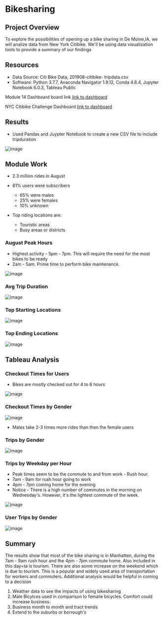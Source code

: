 # Bikesharing
## Project Overview
To explore the possibilities of opening up a bike sharing in De Moine,IA, we will analize data from New York Citibike.  We'll be using data visualization tools to provide a summary of our findings

## Resources
- Data Source: Citi Bike Data, 201908-citibike- tripdata.csv
- Software: Python 3.7.7, Anaconda Navigator 1.9.12, Conda 4.8.4, Jupyter Notebook 6.0.3, Tableau Public

Module 14 Dashboard board link
[link to dashboard](https://public.tableau.com/app/profile/rob.hilburn/viz/NYC_Module14/NYCModuleStory)

NYC Citibike Challenge Dashboard
[link to dashboard](https://public.tableau.com/app/profile/rob.hilburn/viz/NYCCitibikechallenge/NYCCitibikeChallenge)

## Results

 - Used Pandas and Juypter Notebook to create a new CSV file to include tripduration
 
 ![image](https://user-images.githubusercontent.com/94253815/156928652-c78cf380-ad2a-416c-8a87-6ec10685e719.png)


## Module Work

 - 2.3 million rides in August
 - 81% users were subscribers
     - 65% were males
     - 25% were females
     - 10% unknown
     
 - Top riding locations are:
     - Touristic areas
     - Busy areas or districts

### August Peak Hours

 - Highest activity - 5pm - 7pm.  This will require the need for the most bikes to be ready
 - 2am - 5am.  Prime time to perform bike maintenance.

![image](https://user-images.githubusercontent.com/94253815/156909492-6beb141e-d68e-419b-8da9-a391ec487b28.png)

### Avg Trip Duration

![image](https://user-images.githubusercontent.com/94253815/156909525-2ce0f736-274c-4138-9029-096bddbe06b5.png)

### Top Starting Locations

![image](https://user-images.githubusercontent.com/94253815/156909557-b09083e1-1e57-432c-bd57-4d79b74d83f8.png)


### Top Ending Locations

![image](https://user-images.githubusercontent.com/94253815/156909572-dfcd22e8-f35d-4cc9-8eb4-aedeb47a5515.png)


## Tableau Analysis

### Checkout Times for Users

- Bikes are mostly checked out for 4 to 6 hours 

![image](https://user-images.githubusercontent.com/94253815/156909642-59ca01ea-f8bb-40db-a192-34a13161e133.png)


### Checkout Times by Gender

![image](https://user-images.githubusercontent.com/94253815/156909671-7ae1d8e6-badf-4727-87e8-a8f771625096.png)

 - Males take 2-3 times more rides than then the female users

### Trips by Gender

![image](https://user-images.githubusercontent.com/94253815/156909746-834005fb-879c-438b-89bb-27d296fe4864.png)


### Trips by Weekday per Hour

 - Peak times seem to be the commute to and from work - Rush hour.
 - 7am - 9am for rush hour going to work
 - 4pm - 7pm coming home for the evening
 - Notice - There is a high number of commutes in the morning on Wednesday's.  However, it's the lightest commute of the week.

![image](https://user-images.githubusercontent.com/94253815/156909779-77d87509-6531-4a22-849e-c3f519f5e18b.png)



### User Trips by Gender

![image](https://user-images.githubusercontent.com/94253815/156909790-4273e1ce-db03-4853-9c03-b9ee12b3e8cb.png)

## Summary
The results show that most of the bike sharing is in Manhatten, during the 7am - 9am rush hour and the 4pm - 7pm commute home. Also included in this day=ta is tourism.  There are also some increase on the weekend which is due to tourism.  This is a popular and widely used area of transportation for workers and commuters.
Additional analysis would be helpful in coming to a decision
 1. Weather data to see the impacts of using bikesharing
 2. Male Bicylces used in comparison to femaile bicycles.  Comfort could increase business.
 3. Business month to month and tract trends
 4. Extend to the suburbs or borrough's 

